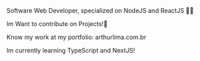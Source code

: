 Software Web Developer, specialized on NodeJS and ReactJS 👩‍💻

Im Want to contribute on Projects!🚀

Know my work at my portfolio: 
arthurlima.com.br

Im currently learning TypeScript and NextJS!
